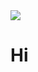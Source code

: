 <img src="https://capsule-render.vercel.app/api?type=transparent&color=0000FF&height=200&section=header&text=Welcome&nbsp;My&nbsp;GitHub!&fontSize=60" />

# Hi
